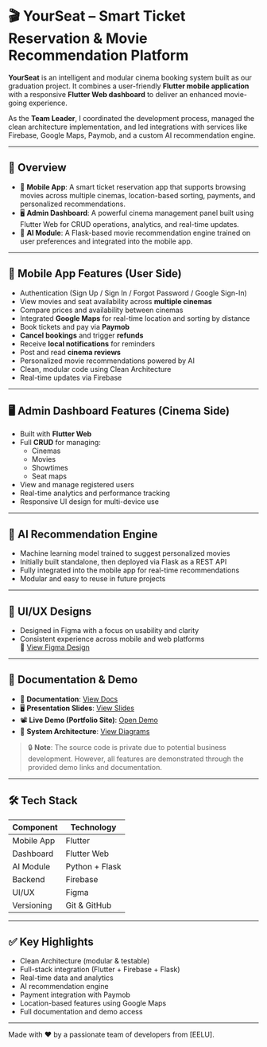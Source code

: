 # 🎬 YourSeat – Smart Ticket Reservation & Movie Recommendation Platform

**YourSeat** is an intelligent and modular cinema booking system built as our graduation project. It combines a user-friendly **Flutter mobile application** with a responsive **Flutter Web dashboard** to deliver an enhanced movie-going experience.

As the **Team Leader**, I coordinated the development process, managed the clean architecture implementation, and led integrations with services like Firebase, Google Maps, Paymob, and a custom AI recommendation engine.

---

## 🚀 Overview

- 📱 **Mobile App**: A smart ticket reservation app that supports browsing movies across multiple cinemas, location-based sorting, payments, and personalized recommendations.
- 🖥️ **Admin Dashboard**: A powerful cinema management panel built using Flutter Web for CRUD operations, analytics, and real-time updates.
- 🤖 **AI Module**: A Flask-based movie recommendation engine trained on user preferences and integrated into the mobile app.

---

## 📱 Mobile App Features (User Side)

- Authentication (Sign Up / Sign In / Forgot Password / Google Sign-In)
- View movies and seat availability across **multiple cinemas**
- Compare prices and availability between cinemas
- Integrated **Google Maps** for real-time location and sorting by distance
- Book tickets and pay via **Paymob**
- **Cancel bookings** and trigger **refunds**
- Receive **local notifications** for reminders
- Post and read **cinema reviews**
- Personalized movie recommendations powered by AI
- Clean, modular code using Clean Architecture
- Real-time updates via Firebase

---

## 🖥️ Admin Dashboard Features (Cinema Side)

- Built with **Flutter Web**
- Full **CRUD** for managing:
  - Cinemas
  - Movies
  - Showtimes
  - Seat maps
- View and manage registered users
- Real-time analytics and performance tracking
- Responsive UI design for multi-device use

---

## 🤖 AI Recommendation Engine

- Machine learning model trained to suggest personalized movies
- Initially built standalone, then deployed via Flask as a REST API
- Fully integrated into the mobile app for real-time recommendations
- Modular and easy to reuse in future projects

---

## 🎨 UI/UX Designs

- Designed in Figma with a focus on usability and clarity
- Consistent experience across mobile and web platforms  
🔗 [View Figma Design](https://www.figma.com/design/WXfXG0YEirn5BJqbv0vhAk/YourSeat?node-id=0-1&p=f&t=N1FiAUMf3srLmyU6-0)

---

## 📄 Documentation & Demo

- 📘 **Documentation**: [View Docs](https://view.officeapps.live.com/op/view.aspx?src=https%3A%2F%2Fraw.githubusercontent.com%2FZakariaEysa%2FYourSeatGraduation%2Frefs%2Fheads%2Fmain%2FEgyptian%2520E%2520.docx&wdOrigin=BROWSELINK)  
- 🖥️ **Presentation Slides**: [View Slides](https://drive.google.com/file/u/0/d/1ogB3aG_5I0CBVMasMe79iDSt7t-Xei4x/view?usp=drive_web)
- 📽️ **Live Demo (Portfolio Site)**: [Open Demo](https://68481e1af995370008bb44bf--delightful-flan-f3f749.netlify.app/)
- 🧠 **System Architecture**: [View Diagrams](https://drive.google.com/drive/u/1/folders/1qa7Uiw_oz1YKjl9LlEzJz9DQqNGrKhRh)

> 🔒 **Note**: The source code is private due to potential business development. However, all features are demonstrated through the provided demo links and documentation.

---

## 🛠️ Tech Stack

| Component     | Technology       |
|---------------|------------------|
| Mobile App    | Flutter           |
| Dashboard     | Flutter Web       |
| AI Module     | Python + Flask    |
| Backend       | Firebase          |
| UI/UX         | Figma             |
| Versioning    | Git & GitHub      |

---

## ✅ Key Highlights

- Clean Architecture (modular & testable)
- Full-stack integration (Flutter + Firebase + Flask)
- Real-time data and analytics
- AI recommendation engine
- Payment integration with Paymob
- Location-based features using Google Maps
- Full documentation and demo access

---

Made with ❤️ by a passionate team of developers from [EELU].  


